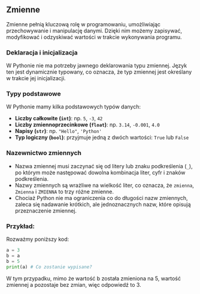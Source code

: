 ## Zmienne

Zmienne pełnią kluczową rolę w programowaniu, umożliwiając przechowywanie i manipulację danymi. Dzięki nim możemy zapisywać, modyfikować i odzyskiwać wartości w trakcie wykonywania programu.

### Deklaracja i inicjalizacja

W Pythonie nie ma potrzeby jawnego deklarowania typu zmiennej. Język ten jest dynamicznie typowany, co oznacza, że typ zmiennej jest określany w trakcie jej inicjalizacji.

### Typy podstawowe

W Pythonie mamy kilka podstawowych typów danych:

- **Liczby całkowite (`int`)**: np. `5`, `-3`, `42`
- **Liczby zmiennoprzecinkowe (`float`)**: np. `3.14`, `-0.001`, `4.0`
- **Napisy (`str`)**: np. `"Hello"`, `'Python'`
- **Typ logiczny (`bool`)**: przyjmuje jedną z dwóch wartości: `True` lub `False`

### Nazewnictwo zmiennych

- Nazwa zmiennej musi zaczynać się od litery lub znaku podkreślenia (`_`), po którym może następować dowolna kombinacja liter, cyfr i znaków podkreślenia.
- Nazwy zmiennych są wrażliwe na wielkość liter, co oznacza, że `zmienna`, `Zmienna` i `ZMIENNA` to trzy różne zmienne.
- Chociaż Python nie ma ograniczenia co do długości nazw zmiennych, zaleca się nadawanie krótkich, ale jednoznacznych nazw, które opisują przeznaczenie zmiennej.

### Przykład:

Rozważmy poniższy kod:

```python
a = 3
b = a
b = 5
print(a) # Co zostanie wypisane?
```

W tym przypadku, mimo że wartość b została zmieniona na 5, wartość zmiennej a pozostaje bez zmian, więc odpowiedź to 3.
